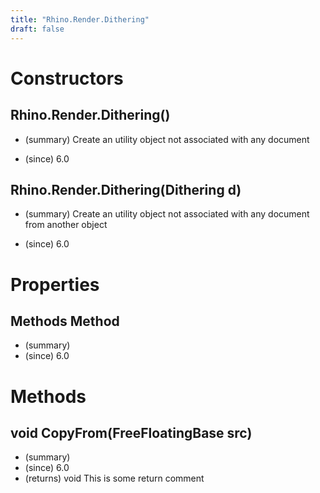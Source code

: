 ```yaml
---
title: "Rhino.Render.Dithering"
draft: false
---
```


# Constructors
## Rhino.Render.Dithering()
- (summary) 
     Create an utility object not associated with any document
     
- (since) 6.0
## Rhino.Render.Dithering(Dithering d)
- (summary) 
     Create an utility object not associated with any document from another object
     
- (since) 6.0
# Properties
## Methods Method
- (summary) 
- (since) 6.0
# Methods
## void CopyFrom(FreeFloatingBase src)
- (summary) 
- (since) 6.0
- (returns) void This is some return comment
